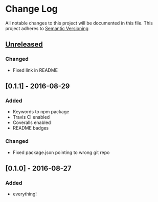 # Change Log
All notable changes to this project will be documented in this file.
This project adheres to [Semantic Versioning](http://semver.org/)

<!--
- List releases in reverse-chronological order (newest on top).
- Write all dates in YYYY-MM-DD format. (Example: 2012-06-02 for June 2nd, 2012.)
- It’s international, sensible, and language-independent.

- Group changes to describe their impact on the project, as follows:
### Added for new features.
### Changed for changes in existing functionality.
### Deprecated for once-stable features removed in upcoming releases.
### Removed for deprecated features removed in this release.
### Fixed for any bug fixes.
### Security to invite users to upgrade in case of vulnerabilities.
-->

## [Unreleased]
### Changed
- Fixed link in README

## [0.1.1] - 2016-08-29
### Added
- Keywords to npm package
- Travis CI enabled
- Coveralls enabled
- README badges

### Changed
- Fixed package.json pointing to wrong git repo

## [0.1.0] - 2016-08-27
### Added
- everything!

[Unreleased]: https://github.com/michaelmitchell/babel-plugin-pipe-composition/compare/0.1.1...HEAD
[Unreleased]: https://github.com/michaelmitchell/babel-plugin-pipe-composition/compare/0.1.0...0.1.1
